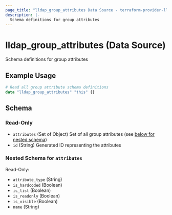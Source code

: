 ```yaml
---
page_title: "lldap_group_attributes Data Source - terraform-provider-lldap"
description: |-
  Schema definitions for group attributes
---
```


# lldap_group_attributes (Data Source)

Schema definitions for group attributes

## Example Usage

```terraform
# Read all group attribute schema definitions
data "lldap_group_attributes" "this" {}
```

<!-- schema generated by tfplugindocs -->
## Schema

### Read-Only

- `attributes` (Set of Object) Set of all group attributes (see [below for nested schema](#nestedatt--attributes))
- `id` (String) Generated ID representing the attributes

<a id="nestedatt--attributes"></a>
### Nested Schema for `attributes`

Read-Only:

- `attribute_type` (String)
- `is_hardcoded` (Boolean)
- `is_list` (Boolean)
- `is_readonly` (Boolean)
- `is_visible` (Boolean)
- `name` (String)
